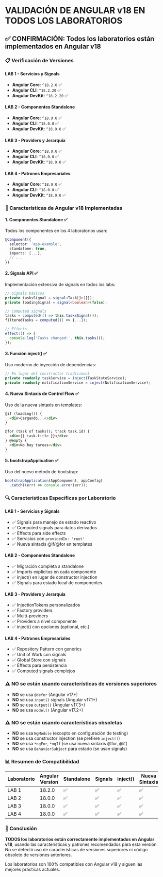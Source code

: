 # VALIDACIÓN DE ANGULAR v18 EN TODOS LOS LABORATORIOS

## ✅ CONFIRMACIÓN: Todos los laboratorios están implementados en Angular v18

### 📋 Verificación de Versiones

#### LAB 1 - Servicios y Signals
- **Angular Core**: `^18.2.0` ✅
- **Angular CLI**: `^18.2.20` ✅
- **Angular DevKit**: `^18.2.20` ✅

#### LAB 2 - Componentes Standalone
- **Angular Core**: `^18.0.0` ✅
- **Angular CLI**: `^18.0.0` ✅
- **Angular DevKit**: `^18.0.0` ✅

#### LAB 3 - Providers y Jerarquía
- **Angular Core**: `^18.0.0` ✅
- **Angular CLI**: `^18.0.0` ✅
- **Angular DevKit**: `^18.0.0` ✅

#### LAB 4 - Patrones Empresariales
- **Angular Core**: `^18.0.0` ✅
- **Angular CLI**: `^18.0.0` ✅
- **Angular DevKit**: `^18.0.0` ✅

### 🚀 Características de Angular v18 Implementadas

#### 1. **Componentes Standalone** ✅
Todos los componentes en los 4 laboratorios usan:
```typescript
@Component({
  selector: 'app-example',
  standalone: true,
  imports: [...],
  // ...
})
```

#### 2. **Signals API** ✅
Implementación extensiva de signals en todos los labs:
```typescript
// Signals básicos
private tasksSignal = signal<Task[]>([]);
private loadingSignal = signal<boolean>(false);

// Computed signals
tasks = computed(() => this.tasksSignal());
filteredTasks = computed(() => {...});

// Effects
effect(() => {
  console.log('Tasks changed:', this.tasks());
});
```

#### 3. **Función inject()** ✅
Uso moderno de inyección de dependencias:
```typescript
// En lugar del constructor tradicional
private readonly taskService = inject(TaskStateService);
private readonly notificationService = inject(NotificationService);
```

#### 4. **Nueva Sintaxis de Control Flow** ✅
Uso de la nueva sintaxis en templates:
```html
@if (loading()) {
  <div>Cargando...</div>
}

@for (task of tasks(); track task.id) {
  <div>{{ task.title }}</div>
} @empty {
  <div>No hay tareas</div>
}
```

#### 5. **bootstrapApplication** ✅
Uso del nuevo método de bootstrap:
```typescript
bootstrapApplication(AppComponent, appConfig)
  .catch((err) => console.error(err));
```

### 🔍 Características Específicas por Laboratorio

#### LAB 1 - Servicios y Signals
- ✅ Signals para manejo de estado reactivo
- ✅ Computed signals para datos derivados
- ✅ Effects para side effects
- ✅ Servicios con `providedIn: 'root'`
- ✅ Nueva sintaxis @if/@for en templates

#### LAB 2 - Componentes Standalone  
- ✅ Migración completa a standalone
- ✅ Imports explícitos en cada componente
- ✅ inject() en lugar de constructor injection
- ✅ Signals para estado local de componentes

#### LAB 3 - Providers y Jerarquía
- ✅ InjectionTokens personalizados
- ✅ Factory providers
- ✅ Multi-providers
- ✅ Providers a nivel componente
- ✅ inject() con opciones (optional, etc.)

#### LAB 4 - Patrones Empresariales
- ✅ Repository Pattern con generics
- ✅ Unit of Work con signals
- ✅ Global Store con signals
- ✅ Effects para persistencia
- ✅ Computed signals complejos

### ⚠️ NO se están usando características de versiones superiores

- **NO** se usa `@defer` (Angular v17+)
- **NO** se usa `input()` signals (Angular v17.1+)
- **NO** se usa `output()` (Angular v17.3+)
- **NO** se usa `model()` (Angular v17.2+)

### ⚠️ NO se están usando características obsoletas

- **NO** se usa `NgModule` (excepto en configuración de testing)
- **NO** se usa constructor injection (se prefiere `inject()`)
- **NO** se usa `*ngFor`, `*ngIf` (se usa nueva sintaxis @for, @if)
- **NO** se usa `BehaviorSubject` para estado (se usan signals)

### 📊 Resumen de Compatibilidad

| Laboratorio | Angular Version | Standalone | Signals | inject() | Nueva Sintaxis |
|-------------|----------------|------------|---------|----------|----------------|
| LAB 1       | 18.2.0        | ✅         | ✅      | ✅       | ✅             |
| LAB 2       | 18.0.0        | ✅         | ✅      | ✅       | ✅             |
| LAB 3       | 18.0.0        | ✅         | ✅      | ✅       | ✅             |
| LAB 4       | 18.0.0        | ✅         | ✅      | ✅       | ✅             |

### 🎯 Conclusión

**TODOS los laboratorios están correctamente implementados en Angular v18**, usando las características y patrones recomendados para esta versión. No se detectó uso de características de versiones superiores ni código obsoleto de versiones anteriores.

Los laboratorios son 100% compatibles con Angular v18 y siguen las mejores prácticas actuales.
